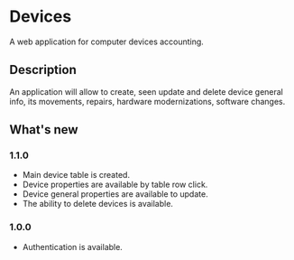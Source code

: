 # Devices
A web application for computer devices accounting.

## Description
An application will allow to create, seen update and delete device general info, its movements, repairs, hardware modernizations, software changes.

## What's new

### 1.1.0
- Main device table is created.
- Device properties are available by table row click.
- Device general properties are available to update.
- The ability to delete devices is available.

### 1.0.0
- Authentication is available.